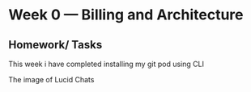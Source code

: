 # Week 0 — Billing and Architecture

## Homework/ Tasks

This week i have completed installing my git pod using CLI

The image of Lucid Chats


 

